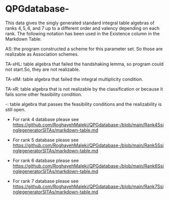 # QPGdatabase-
This data gives the singly generated standard integral table algebras of ranks $4, 5, 6,$ and $7$ up to a different order and valency depending on each rank.
The following notation has been used in the Existence column in the Markdown Table:

AS: the program constructed a scheme for this parameter set.  So those are realizable as Association schemes.

TA-xHL: table algebra that failed the handshaking lemma, so program could not start.So, they are not realizable.

TA-xIM: table algebra that failed the integral multiplicity condition.

TA-xR: table algebra that is not realizable by the classification or because it fails some other feasibility condition.

-:  table algebra that passes the feasibility conditions and the realizability is still open.

* For rank 4 database please see https://github.com/RoghayehMaleki/QPGdatabase-/blob/main/Rank4SsinglegeneratorSITAs/markdown-table.md

* For rank 5 database please see https://github.com/RoghayehMaleki/QPGdatabase-/blob/main/Rank5SsinglegeneratorSITAs/markdown-table.md

* For rank 6 database please see https://github.com/RoghayehMaleki/QPGdatabase-/blob/main/Rank6SsinglegeneratorSITAs/markdown-table.md

* For rank 7 database please see https://github.com/RoghayehMaleki/QPGdatabase-/blob/main/Rank7SsinglegeneratorSITAs/markdown-table.md